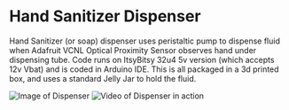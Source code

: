 # Hand Sanitizer Dispenser
Hand Sanitizer (or soap) dispenser uses peristaltic pump to dispense fluid when Adafruit VCNL Optical Proximity Sensor observes hand under dispensing tube.  Code runs on ItsyBitsy 32u4 5v version (which accepts 12v Vbat) and is coded in Arduino IDE.  This is all packaged in a 3d printed box, and uses a standard Jelly Jar to hold the fluid.

![Image of Dispenser](https://github.com/dnkorte/sanitizer/images/picture1_front.jpg)
![Video of Dispenser in action](https://www.youtube.com/watch?v=iYxsz3DUehM)

